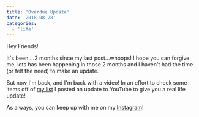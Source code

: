 ```yaml
---
title: 'Overdue Update'
date: '2018-08-28'
categories:
  - 'life'
---
```


Hey Friends!

It's been....2 months since my last post...whoops! I hope you can forgive me, lots has been happening in those 2 months and I haven't had the time (or felt the need) to make an update.

But now I'm back, and I'm back with a video! In an effort to check some items off of [my list](https://kaleighblogs.com/30-before-30/) I posted an update to YouTube to give you a real life update!

As always, you can keep up with me on my [Instagram](https://www.instagram.com/klgh.js/)!
